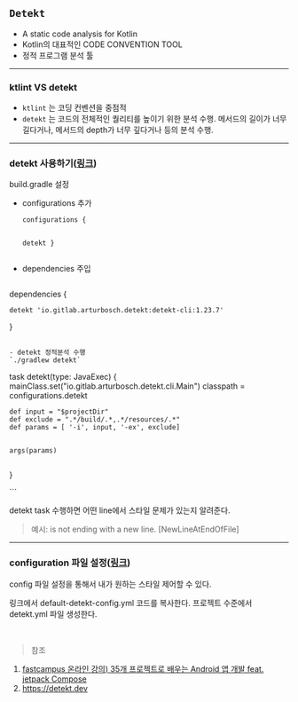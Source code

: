 <h2 id="detekt"><code>Detekt</code></h2>
<ul>
<li>A static code analysis for Kotlin</li>
<li>Kotlin의 대표적인 CODE CONVENTION TOOL</li>
<li>정적 프로그램 분석 툴</li>
</ul>
<hr />
<h3 id="ktlint-vs-detekt">ktlint VS detekt</h3>
<ul>
<li><code>ktlint</code> 는 코딩 컨벤션을 중점적</li>
<li><code>detekt</code> 는 코드의 전체적인 퀄리티를 높이기 위한 분석 수행. 메서드의 길이가 너무 길다거나, 메서드의 depth가 너무 깊다거나 등의 분석 수행.</li>
</ul>
<hr />
<h3 id="detekt-사용하기링크">detekt 사용하기(<a href="https://detekt.dev/docs/gettingstarted/gradletask">링크</a>)</h3>
<p>build.gradle 설정</p>
<ul>
<li><p>configurations 추가</p>
<pre><code>configurations {

  detekt
}</code></pre></li>
<li><p>dependencies 주입</p>
<pre><code></code></pre></li>
</ul>
<p>dependencies {</p>
<pre><code>detekt 'io.gitlab.arturbosch.detekt:detekt-cli:1.23.7'</code></pre><p>}</p>
<pre><code>
- detekt 정적분석 수행
`./gradlew detekt`
</code></pre><p>task detekt(type: JavaExec) {
    mainClass.set("io.gitlab.arturbosch.detekt.cli.Main")
    classpath = configurations.detekt</p>
<pre><code>def input = "$projectDir"
def exclude = ".*/build/.*,.*/resources/.*"
def params = [ '-i', input, '-ex', exclude]

args(params)</code></pre><p>}</p>
<p>```</p>
<p>detekt task 수행하면 어떤 line에서 스타일 문제가 있는지 알려준다.</p>
<blockquote>
<p>예시: is not ending with a new line. [NewLineAtEndOfFile]</p>
</blockquote>
<hr />
<h3 id="configuration-파일-설정링크">configuration 파일 설정(<a href="https://github.com/detekt/detekt/blob/v1.23.7/detekt-core/src/main/resources/default-detekt-config.yml">링크</a>)</h3>
<p>config 파일 설정을 통해서 내가 원하는 스타일 제어할 수 있다.</p>
<p>링크에서 default-detekt-config.yml 코드를 복사한다.
프로젝트 수준에서 detekt.yml 파일 생성한다.</p>
<br />



<blockquote>
<p>참조 </p>
</blockquote>
<ol>
<li><a href="https://fastcampus.co.kr/dev_online_androidappfinal">fastcampus 온라인 강의) 35개 프로젝트로 배우는 Android 앱 개발 feat. jetpack Compose</a></li>
<li><a href="https://detekt.dev">https://detekt.dev</a></li>
</ol>